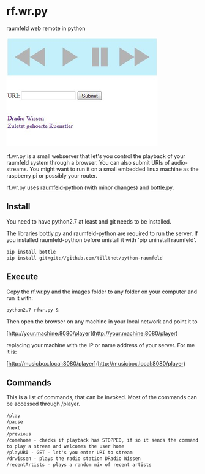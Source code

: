 rf.wr.py
========

raumfeld web remote in python

![Screenshot](/rfwr.jpg)

rf.wr.py is a small webserver that let's you control the playback of your raumfeld system through a browser. You can also submit URIs of audio-streams. You might want to run it on a small embedded linux machine as the raspberry pi or possibly your router.

rf.wr.py uses [raumfeld-python](https://github.com/tfeldmann/python-raumfeld) (with minor changes) and [bottle.py](http://bottlepy.org/docs/dev/index.html).

Install
-------
You need to have python2.7 at least and git needs to be installed.

The libraries bottly.py and raumfeld-python are required to run the server. If you installed raumfeld-python before unistall it with 'pip uninstall raumfeld'.

    pip install bottle
    pip install git+git://github.com/tilltnet/python-raumfeld
    
Execute
-------
Copy the rf.wr.py and the images folder to any folder on your computer and run it with:
    
    python2.7 rfwr.py &

Then open the browser on any machine in your local network and point it to 

[http://your.machine:8080/player](http://your.machine:8080/player)

replacing your.machine with the IP or name address of your server. For me it is:

[http://musicbox.local:8080/player](http://musicbox.local:8080/player)

Commands
--------
This is a list of commands, that can be invoked. Most of the commands can be accessed through /player.
		
	/play
	/pause
	/next
	/previous
	/comehome - checks if playback has STOPPED, if so it sends the command to play a stream and welcomes the user home
	/playURI - GET - let's you enter URI to stream
	/drwissen - plays the radio station DRadio Wissen
	/recentArtists - plays a random mix of recent artists 
